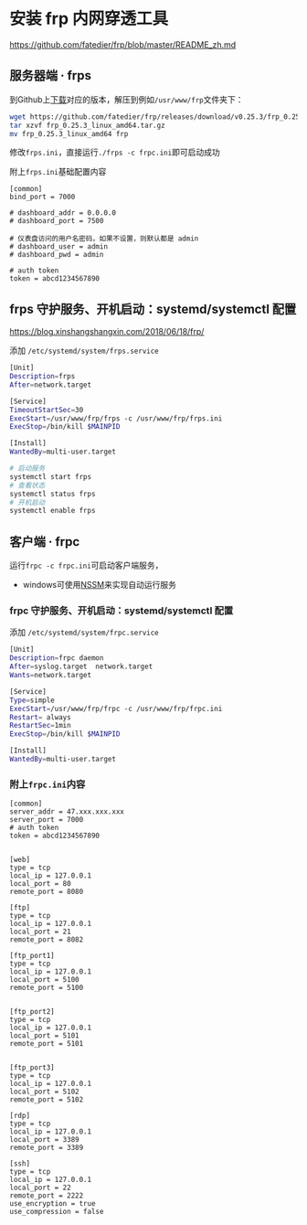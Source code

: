 # 安装 frp 内网穿透工具

https://github.com/fatedier/frp/blob/master/README_zh.md

## 服务器端 · frps

到Github上[下载](https://github.com/fatedier/frp/releases)对应的版本，解压到例如`/usr/www/frp`文件夹下：

```sh
wget https://github.com/fatedier/frp/releases/download/v0.25.3/frp_0.25.3_linux_amd64.tar.gz
tar xzvf frp_0.25.3_linux_amd64.tar.gz
mv frp_0.25.3_linux_amd64 frp
```

修改`frps.ini`，直接运行`./frps -c frpc.ini`即可启动成功

附上`frps.ini`基础配置内容

```
[common]
bind_port = 7000

# dashboard_addr = 0.0.0.0
# dashboard_port = 7500

# 仪表盘访问的用户名密码，如果不设置，则默认都是 admin
# dashboard_user = admin
# dashboard_pwd = admin

# auth token
token = abcd1234567890
```

## frps 守护服务、开机启动：systemd/systemctl 配置

https://blog.xinshangshangxin.com/2018/06/18/frp/

添加 `/etc/systemd/system/frps.service`

```sh
[Unit]
Description=frps
After=network.target

[Service]
TimeoutStartSec=30
ExecStart=/usr/www/frp/frps -c /usr/www/frp/frps.ini
ExecStop=/bin/kill $MAINPID

[Install]
WantedBy=multi-user.target
```

```sh
# 启动服务
systemctl start frps
# 查看状态
systemctl status frps
# 开机启动
systemctl enable frps
```

## 客户端 · frpc

运行`frpc -c frpc.ini`可启动客户端服务，

* windows可使用[NSSM](./windows-setup-mongodb.md)来实现自动运行服务

### frpc 守护服务、开机启动：systemd/systemctl 配置

添加 `/etc/systemd/system/frpc.service`

```sh
[Unit]
Description=frpc daemon
After=syslog.target  network.target
Wants=network.target

[Service]
Type=simple
ExecStart=/usr/www/frp/frpc -c /usr/www/frp/frpc.ini
Restart= always
RestartSec=1min
ExecStop=/bin/kill $MAINPID

[Install]
WantedBy=multi-user.target
```


### 附上`frpc.ini`内容

```
[common]
server_addr = 47.xxx.xxx.xxx 
server_port = 7000
# auth token
token = abcd1234567890


[web]
type = tcp
local_ip = 127.0.0.1
local_port = 80
remote_port = 8080

[ftp]
type = tcp
local_ip = 127.0.0.1
local_port = 21
remote_port = 8082

[ftp_port1]
type = tcp
local_ip = 127.0.0.1
local_port = 5100
remote_port = 5100


[ftp_port2]
type = tcp
local_ip = 127.0.0.1
local_port = 5101
remote_port = 5101


[ftp_port3]
type = tcp
local_ip = 127.0.0.1
local_port = 5102
remote_port = 5102

[rdp]
type = tcp
local_ip = 127.0.0.1
local_port = 3389
remote_port = 3389

[ssh]
type = tcp
local_ip = 127.0.0.1
local_port = 22
remote_port = 2222
use_encryption = true
use_compression = false
```
